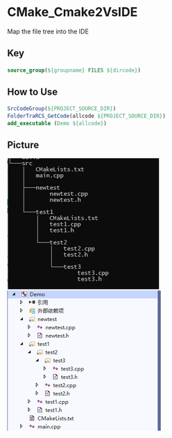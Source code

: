 # CMake_Cmake2VsIDE
Map the file tree into the IDE

## Key
```CMake
source_group(${groupname} FILES ${dircode})
```
## How to Use
```CMake
SrcCodeGroup(${PROJECT_SOURCE_DIR})
FolderTraRCS_GetCode(allcode ${PROJECT_SOURCE_DIR})
add_executable (Demo ${allcode})
```
## Picture
![image](AssetsForRead/FileTree.png)
![image](AssetsForRead/TreeInVs.png)

